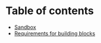 # Table of contents

* [Sandbox](README.md)
* [Requirements for building blocks](guidelines-for-bbs.md)